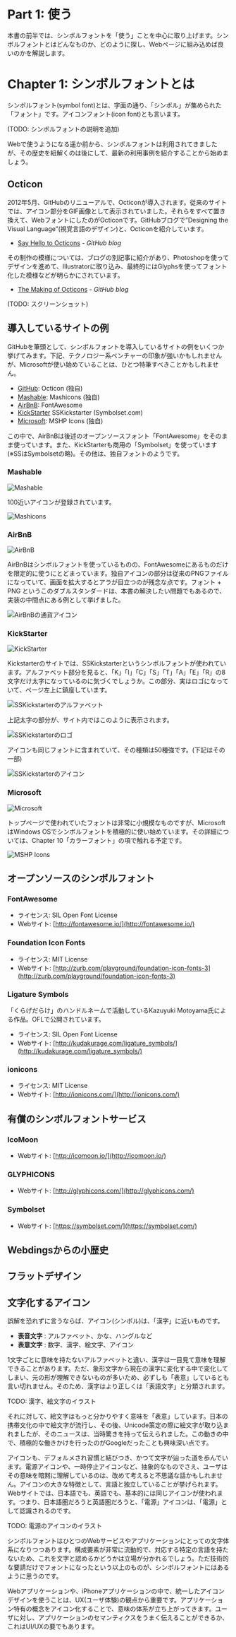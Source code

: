 # Part 1: 使う

本書の前半では、シンボルフォントを「使う」ことを中心に取り上げます。シンボルフォントとはどんなものか、どのように探し、Webページに組み込めば良いのかを解説します。

# Chapter 1: シンボルフォントとは

シンボルフォント(symbol font)とは、字面の通り、「シンボル」が集められた「フォント」です。アイコンフォント(icon font)とも言います。

(TODO: シンボルフォントの説明を追加)

Webで使うようになる遥か前から、シンボルフォントは利用されてきましたが、その歴史を紐解くのは後にして、最新の利用事例を紹介することから始めましょう。

## Octicon

2012年5月、GitHubのリニューアルで、Octiconが導入されます。従来のサイトでは、アイコン部分をGIF画像として表示されていました。それらをすべて置き換えて、WebフォントにしたのがOcticonです。GitHubブログで”Designing the Visual Language”(視覚言語のデザイン)と、Octiconを紹介しています。

- [Say Hello to Octicons](https://github.com/blog/1106-say-hello-to-octicons) - *GitHub blog*

その制作の模様については、ブログの別記事に紹介があり、Photoshopを使ってデザインを進めて、Illustratorに取り込み、最終的にはGlyphsを使ってフォント化した模様などが明らかにされています。

- [The Making of Octicons](https://github.com/blog/1135-the-making-of-octicons) - *GitHub blog*

(TODO: スクリーンショット)


## 導入しているサイトの例

GitHubを筆頭として、シンボルフォントを導入しているサイトの例をいくつか挙げてみます。下記、テクノロジー系ベンチャーの印象が強いかもしれませんが、Microsoftが使い始めていることは、ひとつ特筆すべきことかもしれません。

- [GitHub](https://github.com/): Octicon (独自)
- [Mashable](http://mashable.com/): Mashicons (独自)
- [AirBnB](https://www.airbnb.com/): FontAwesome
- [KickStarter](https://www.kickstarter.com/) SSKickstarter (Symbolset.com)
- [Microsoft](http://microsoft.com): MSHP Icons (独自)

この中で、AirBnBは後述のオープンソースフォント「FontAwesome」をそのまま使っています。また、KickStarterも商用の「Symbolset」を使っています(※SSはSymbolsetの略)。その他は、独自フォントのようです。

### Mashable

![Mashable](../images/mashable.png)

100近いアイコンが登録されています。

![Mashicons](../images/mashicons.png)


### AirBnB

![AirBnB](../images/airbnb.png)

AirBnBはシンボルフォントを使っているものの、FontAwesomeにあるものだけを限定的に使うにとどまっています。独自アイコンの部分は従来のPNGファイルになっていて、画面を拡大するとアラが目立つのが残念な点です。フォント + PNG というこのダブルスタンダードは、本書の解決したい問題でもあるので、実装の中間点にある例として挙げました。

![AirBnBの通貨アイコン](../images/airbnb-currency-icons.png)

### KickStarter

![KickStarter](../images/kickstarter.png)

Kickstarterのサイトでは、SSKickstarterというシンボルフォントが使われています。アルファベット部分を見ると、「K」「I」「C」「S」「T」「A」「E」「R」の8文字だけ太字になっているのに気づくでしょうか。この部分、実はロゴになっていて、ページ左上に鎮座しています。

![SSKickstarterのアルファベット](../images/sskickstarter-alph.png)

上記太字の部分が、サイト内ではこのように表示されます。

![SSKickstarterのロゴ](../images/kickstarter-logo.png)

アイコンも同じフォントに含まれていて、その種類は50種強です。(下記はその一部)

![SSKickstarterのアイコン](../images/sskickstarter-icons.png)


### Microsoft

![Microsoft](../images/microsoft.png)

トップページで使われていたフォントは非常に小規模なものですが、MicrosoftはWindows OSでシンボルフォントを積極的に使い始めています。その詳細については、Chapter 10「カラーフォント」の項で触れる予定です。

![MSHP Icons](../images/mshp-icons.png)


## オープンソースのシンボルフォント

### FontAwesome

- ライセンス: SIL Open Font License
- Webサイト: [http://fontawesome.io/](http://fontawesome.io/)


### Foundation Icon Fonts

- ライセンス: MIT License
- Webサイト: [http://zurb.com/playground/foundation-icon-fonts-3](http://zurb.com/playground/foundation-icon-fonts-3)


### Ligature Symbols

「くらげだらけ」のハンドルネームで活動しているKazuyuki Motoyama氏による作品。OFLで公開されています。

- ライセンス: SIL Open Font License
- Webサイト: [http://kudakurage.com/ligature_symbols/](http://kudakurage.com/ligature_symbols/)


### ionicons

- ライセンス: MIT License
- Webサイト: [http://ionicons.com/](http://ionicons.com/)


## 有償のシンボルフォントサービス

### IcoMoon

- Webサイト: [http://icomoon.io/](http://icomoon.io/)


### GLYPHICONS

- Webサイト: [http://glyphicons.com/](http://glyphicons.com/)


### Symbolset

- Webサイト: [https://symbolset.com/](https://symbolset.com/)


## Webdingsからの小歴史


## フラットデザイン


## 文字化するアイコン

誤解を恐れずに言うならば、アイコン(シンボル)は、「漢字」に近いものです。

- **表音文字** : アルファベット、かな、ハングルなど
- **表意文字** : 数字、漢字、絵文字、アイコン

1文字ごとに意味を持たないアルファベットと違い、漢字は一目見て意味を理解できることがあります。ただ、象形文字から現在の漢字に変化する中で変化してしまい、元の形が理解できないものが多いため、必ずしも「表意」しているとも言い切れません。そのため、漢字はより正しくは「表語文字」と分類されます。

TODO: 漢字、絵文字のイラスト

それに対して、絵文字はもっと分かりやすく意味を「表意」しています。日本の携帯文化の中で絵文字が流行し、その後、Unicode策定の際に絵文字が取り込まれましたが、そのニュースは、当時驚きを持って伝えられました。この動きの中で、積極的な働きかけを行ったのがGoogleだったことも興味深い点です。

アイコンも、デフォルメされ習慣と結びつき、かつて文字が辿った道を歩んでいます。電源アイコンや、一時停止アイコンなど、抽象的なものでさえ、ユーザはその意味を暗黙に理解しているのは、改めて考えると不思議な話かもしれません。アイコンの大きな特徴として、言語と独立していることが挙げられます。Webサイトでは、日本語でも、英語でも、基本的には同じアイコンが使われます。つまり、日本語圏だろうと英語圏だろうと、「電源」アイコンは、「電源」として認識されるのです。

TODO: 電源のアイコンのイラスト

シンボルフォントはひとつのWebサービスやアプリケーションにとっての文字体系になりつつあります。構成要素が非常に流動的で、対応する特定の言語を持たないため、これを文字と認めるかどうかは立場が分かれるでしょう。ただ技術的な要請だけでフォントになったという以上のものが、シンボルフォントにはあるように思うのです。

Webアプリケーションや、iPhoneアプリケーションの中で、統一したアイコンデザインを使うことは、UX(ユーザ体験)の観点から重要です。アプリケーション特有の概念をアイコン化することで、意味の体系が立ち上がってきます。ユーザに対し、アプリケーションのセマンティクスをうまく伝えることができるか、これはUI/UXの要でもあります。

